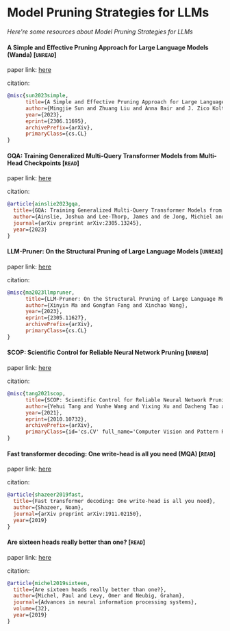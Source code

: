 # Model Pruning Strategies for LLMs
*Here're some resources about Model Pruning Strategies for LLMs*


#### A Simple and Effective Pruning Approach for Large Language Models (Wanda) [`UNREAD`]

paper link: [here](https://arxiv.org/pdf/2306.11695.pdf)

citation:
```bibtex
@misc{sun2023simple,
      title={A Simple and Effective Pruning Approach for Large Language Models}, 
      author={Mingjie Sun and Zhuang Liu and Anna Bair and J. Zico Kolter},
      year={2023},
      eprint={2306.11695},
      archivePrefix={arXiv},
      primaryClass={cs.CL}
}
```

#### GQA: Training Generalized Multi-Query Transformer Models from Multi-Head Checkpoints [`READ`]

paper link: [here](https://arxiv.org/pdf/2305.13245)

citation:

```bibtex
@article{ainslie2023gqa,
  title={GQA: Training Generalized Multi-Query Transformer Models from Multi-Head Checkpoints},
  author={Ainslie, Joshua and Lee-Thorp, James and de Jong, Michiel and Zemlyanskiy, Yury and Lebr{\'o}n, Federico and Sanghai, Sumit},
  journal={arXiv preprint arXiv:2305.13245},
  year={2023}
}
```


#### LLM-Pruner: On the Structural Pruning of Large Language Models [`UNREAD`]

paper link: [here](https://arxiv.org/pdf/2305.11627.pdf)

citation:
```bibtex
@misc{ma2023llmpruner,
      title={LLM-Pruner: On the Structural Pruning of Large Language Models}, 
      author={Xinyin Ma and Gongfan Fang and Xinchao Wang},
      year={2023},
      eprint={2305.11627},
      archivePrefix={arXiv},
      primaryClass={cs.CL}
}
```


#### SCOP: Scientific Control for Reliable Neural Network Pruning [`UNREAD`]

paper link: [here](https://arxiv.org/pdf/2010.10732)

citation:

```bibtex
@misc{tang2021scop,
      title={SCOP: Scientific Control for Reliable Neural Network Pruning}, 
      author={Yehui Tang and Yunhe Wang and Yixing Xu and Dacheng Tao and Chunjing Xu and Chao Xu and Chang Xu},
      year={2021},
      eprint={2010.10732},
      archivePrefix={arXiv},
      primaryClass={id='cs.CV' full_name='Computer Vision and Pattern Recognition' is_active=True alt_name=None in_archive='cs' is_general=False description='Covers image processing, computer vision, pattern recognition, and scene understanding. Roughly includes material in ACM Subject Classes I.2.10, I.4, and I.5.'}
}
```

#### Fast transformer decoding: One write-head is all you need (MQA) [`READ`]

paper link: [here](https://arxiv.org/pdf/1911.02150.pdf?trk=public_post_comment-text)

citation:

```bibtex
@article{shazeer2019fast,
  title={Fast transformer decoding: One write-head is all you need},
  author={Shazeer, Noam},
  journal={arXiv preprint arXiv:1911.02150},
  year={2019}
}
```


#### Are sixteen heads really better than one? [`READ`]

paper link: [here](https://proceedings.neurips.cc/paper_files/paper/2019/file/2c601ad9d2ff9bc8b282670cdd54f69f-Paper.pdf)

citation:

```bibtex
@article{michel2019sixteen,
  title={Are sixteen heads really better than one?},
  author={Michel, Paul and Levy, Omer and Neubig, Graham},
  journal={Advances in neural information processing systems},
  volume={32},
  year={2019}
}
```
